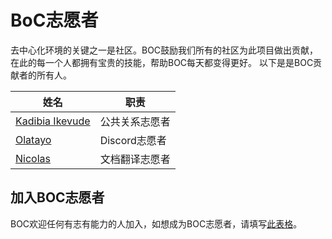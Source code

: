 # BoC志愿者

去中心化环境的关键之一是社区。BOC鼓励我们所有的社区为此项目做出贡献，在此的每一个人都拥有宝贵的技能，帮助BOC每天都变得更好。 以下是是BOC贡献者的所有人。

| 姓名                                                 | 职责         |
| -------------------------------------------------- | ---------- |
| [Kadibia Ikevude](https://twitter.com/Mr\_kadibia) | 公共关系志愿者    |
| [Olatayo](https://twitter.com/AasaTahir)           | Discord志愿者 |
| [Nicolas](broken-reference)                        | 文档翻译志愿者    |

## 加入BOC志愿者

BOC欢迎任何有志有能力的人加入，如想成为BOC志愿者，请填写[此表格](https://docs.google.com/forms/d/e/1FAIpQLScj-J4PhhZCeoRy5MvwlXj1EqipYp6wZWhx5QwIvasuFllnTg/viewform)。
